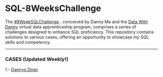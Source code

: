 # SQL-8WeeksChallenge

The [#8WeekSQLChallenge](https://8weeksqlchallenge.com) , conceived by Danny Ma and the [Data With Danny](https://www.datawithdanny.com) virtual data apprenticeship program, comprises a series of challenges designed to enhance SQL proficiency. This repository contains solutions to various cases, offering an opportunity to showcase my SQL skills and competency.

---
### CASES (Updated Weekly!)
1.- [Dannys Diner](https://github.com/MauMontenegro/SQL-8WeeksChallenge/tree/main/Case%231%3ADannys_Diner)
